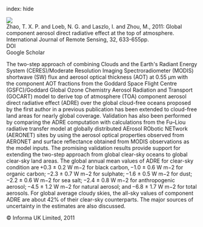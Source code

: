 index: hide

<div class="Citation">
    <div class="Citation-thumb CitationThumb-linked"  data-href="https://doi.org/10.1080/01431161.2010.517790">
      <img src="https://static.claimspace.cloud/climate-study-static/refs/thumbs/7/Zhao_et_al_2011-thumb.png" />
    </div>

  <div class="Citation-body">
    <div class="Citation-text">Zhao, T. X. P. and Loeb, N. G. and Laszlo, I. and Zhou, M., 2011: Global component aerosol direct radiative effect at the top of atmosphere. <span class="Article-journal">International Journal of Remote Sensing, </span><span class="Article-volume">32, </span>633-655pp.</div>
    <div class="Citation-links">
      <div class="CitationLink" data-href="https://doi.org/10.1080/01431161.2010.517790">
        <div class="CitationLink-icon CitationLink-Doi"></div>
        <div class="CitationLink-text">DOI</div>
      </div>
      <div class="CitationLink" data-href="https://scholar.google.com/scholar?q=10.1080/01431161.2010.517790">
        <div class="CitationLink-icon CitationLink-Scholar"></div>
        <div class="CitationLink-text">Google Scholar</div>
      </div>
    </div>
  </div>
</div>

The two-step approach of combining Clouds and the Earth's Radiant Energy System (CERES)/Moderate Resolution Imaging Spectroradiometer (MODIS) shortwave (SW) flux and aerosol optical thickness (AOT) at 0.55 μm with the component AOT fractions from the Goddard Space Flight Centre (GSFC)/Goddard Global Ozone Chemistry Aerosol Radiation and Transport (GOCART) model to derive top of atmosphere (TOA) component aerosol direct radiative effect (ADRE) over the global cloud-free oceans proposed by the first author in a previous publication has been extended to cloud-free land areas for nearly global coverage. Validation has also been performed by comparing the ADRE computation with calculations from the Fu–Liou radiative transfer model at globally distributed AErosol RObotic NETwork (AERONET) sites by using the aerosol optical properties observed from AERONET and surface reflectance obtained from MODIS observations as the model inputs. The promising validation results provide support for extending the two-step approach from global clear-sky oceans to global clear-sky land areas. The global annual mean values of ADRE for clear-sky condition are +0.3 ± 0.2 W m−2 for black carbon, −1.0 ± 0.6 W m−2 for organic carbon; −2.3 ± 0.7 W m−2 for sulphate; −1.6 ± 0.5 W m−2 for dust; −2.2 ± 0.6 W m−2 for sea salt; −2.4 ± 0.8 W m−2 for anthropogenic aerosol; −4.5 ± 1.2 W m−2 for natural aerosol; and −6.8 ± 1.7 W m−2 for total aerosols. For global average cloudy skies, the all-sky values of component ADRE are about 42% of their clear-sky counterparts. The major sources of uncertainty in the estimates are also discussed.

<div class="Citation-copy">
&copy; Informa UK Limited, 2011
</div>